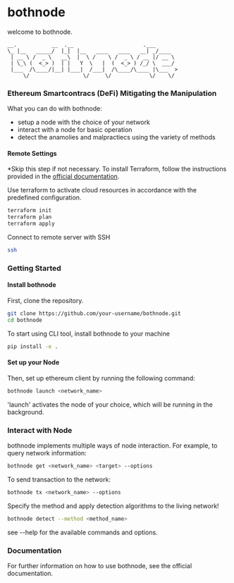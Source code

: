 # bothnode
welcome to bothnode.

    __.           __  .__                      .___       
    \_ |__   _____/  |_|  |__   ____   ____   __| _/____  
     | __ \ /  _ \   __\  |  \ /    \ /  _ \ / __ |/ __ \ 
     | \_\ (  <_> )  | |   Y  \   |  (  <_> ) /_/ \  ___/ 
     |___  /\____/|__| |___|  /___|  /\____/\____ |\___  >
         \/                 \/     \/            \/    \/ 

### Ethereum Smartcontracs (DeFi) Mitigating the Manipulation
What you can do with bothnode:
 - setup a node with the choice of your network
 - interact with a node for basic operation 
 - detect the anamolies and malpractiecs using the variety of methods

#### Remote Settings 
*Skip this step if not necessary.
To install Terraform, follow the instructions provided in the [official documentation](https://developer.hashicorp.com/terraform/install).

Use terraform to activate cloud resources in accordance with the predefined configuration. 
```bash
terraform init 
terraform plan
terraform apply
```
Connect to remote server with SSH
```bash
ssh 
```

### Getting Started 
#### Install bothnode
First, clone the repository. 
```bash
git clone https://github.com/your-username/bothnode.git
cd bothnode
```

To start using CLI tool, install bothnode to your machine 
```bash
pip install -e .
```

#### Set up your Node
Then, set up ethereum client by running the following command:
```bash
bothnode launch <network_name>
```
'launch' activates the node of your choice, which will be running in the background. 

### Interact with Node
bothnode implements multiple ways of node interaction. For example, to query network information:
```bash
bothnode get <network_name> <target> --options
```

To send transaction to the network:
```bash
bothnode tx <network_name> --options
```

Specify the method and apply detection algorithms to the living network!
```bash
bothnode detect --method <method_name>
```

see --help for the available commands and options.

### Documentation
For further information on how to use bothnode, see the official documentation.

